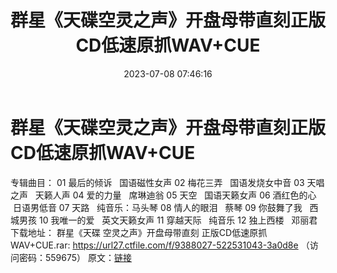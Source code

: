 ﻿---
title: 群星《天碟空灵之声》开盘母带直刻正版CD低速原抓WAV+CUE
date: 2023-07-08 07:46:16
categories: WAV车载音乐、镜像
tags: 华语中文
---
# 群星《天碟空灵之声》开盘母带直刻正版CD低速原抓WAV+CUE

专辑曲目：
01 最后的倾诉   国语磁性女声
02 梅花三弄   国语发烧女中音
03 天唱之声   天籁人声
04 爱的力量   席琳迪翁
05 天空   国语天籁女声
06 酒红色的心   日语男低音
07 天路   纯音乐：马头琴
08 情人的眼泪   蔡琴
09 你鼓舞了我   西城男孩
10 我唯一的爱   英文天籁女声
11 穿越天际   纯音乐
12 独上西楼   邓丽君
下载地址：
群星《天碟 空灵之声》开盘母带直刻 正版CD低速原抓WAV+CUE.rar: https://url27.ctfile.com/f/9388027-522531043-3a0d8e
（访问密码：559675）
原文：[链接](https://blog.sina.com.cn/s/blog_1647c7e76010312m0.html)